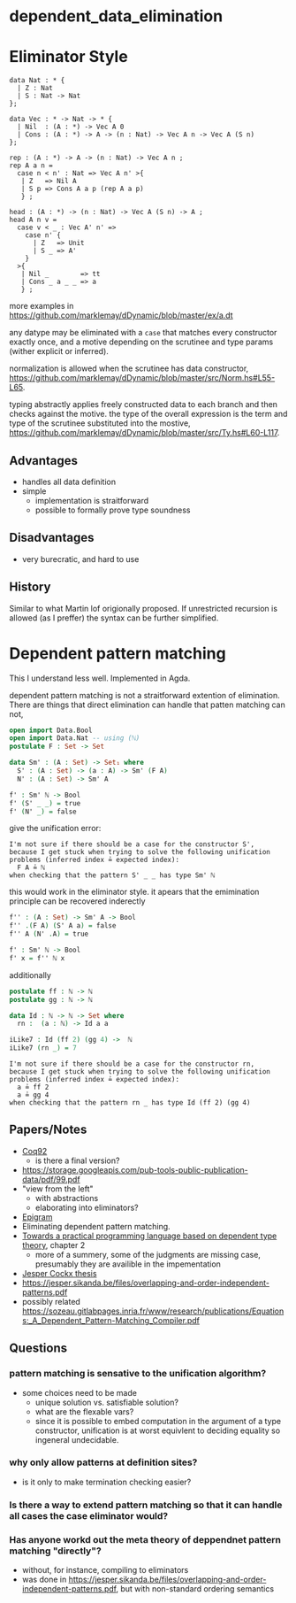 # dependent_data_elimination

# Eliminator Style

```
data Nat : * {
  | Z : Nat
  | S : Nat -> Nat
};

data Vec : * -> Nat -> * {
  | Nil  : (A : *) -> Vec A 0
  | Cons : (A : *) -> A -> (n : Nat) -> Vec A n -> Vec A (S n)
};

rep : (A : *) -> A -> (n : Nat) -> Vec A n ;
rep A a n = 
  case n < n' : Nat => Vec A n' >{
   | Z   => Nil A
   | S p => Cons A a p (rep A a p)
   } ;

head : (A : *) -> (n : Nat) -> Vec A (S n) -> A ;
head A n v = 
  case v < _ : Vec A' n' => 
    case n' {
      | Z   => Unit
      | S _ => A'
    }
  >{
   | Nil _        => tt
   | Cons _ a _ _ => a
   } ;
```
more examples in https://github.com/marklemay/dDynamic/blob/master/ex/a.dt

any datype may be eliminated with a `case` that matches every constructor exactly once, and a motive depending on the scrutinee and type params (wither explicit or inferred).

normalization is allowed when the scrutinee has data constructor, https://github.com/marklemay/dDynamic/blob/master/src/Norm.hs#L55-L65.

typing abstractly applies freely constructed data to each branch and then checks against the motive. the type of the overall expression is the term and type of the scrutinee substituted into the mostive, https://github.com/marklemay/dDynamic/blob/master/src/Ty.hs#L60-L117.

## Advantages
* handles all data definition
* simple
  * implementation is straitforward
  * possible to formally prove type soundness
## Disadvantages
* very burecratic, and hard to use

## History
Similar to what Martin lof origionally proposed.  If unrestricted recursion is allowed (as I preffer) the syntax can be further simplified.


# Dependent pattern matching
This I understand less well. Implemented in Agda.

dependent pattern matching is not a straitforward extention of elimination.  There are things that direct elimination can handle that patten matching can not,
```agda
open import Data.Bool
open import Data.Nat -- using (ℕ)
postulate F : Set -> Set

data Sm' : (A : Set) -> Set₁ where
  S' : (A : Set) -> (a : A) -> Sm' (F A)
  N' : (A : Set) -> Sm' A

f' : Sm' ℕ -> Bool
f' (S' _ _) = true
f' (N' _) = false
```
give the unification error:
```
I'm not sure if there should be a case for the constructor S',
because I get stuck when trying to solve the following unification
problems (inferred index ≟ expected index):
  F A ≟ ℕ
when checking that the pattern S' _ _ has type Sm' ℕ
```
this would work in the eliminator style. it apears that the emimination principle can be recovered inderectly
```agda
f'' : (A : Set) -> Sm' A -> Bool
f'' .(F A) (S' A a) = false
f'' A (N' .A) = true

f' : Sm' ℕ -> Bool
f' x = f'' ℕ x
```
additionally 
```agda
postulate ff : ℕ -> ℕ
postulate gg : ℕ -> ℕ

data Id : ℕ -> ℕ -> Set where
  rn :  (a : ℕ) -> Id a a

iLike7 : Id (ff 2) (gg 4) ->  ℕ
iLike7 (rn _) = 7
```

```
I'm not sure if there should be a case for the constructor rn,
because I get stuck when trying to solve the following unification
problems (inferred index ≟ expected index):
  a ≟ ff 2
  a ≟ gg 4
when checking that the pattern rn _ has type Id (ff 2) (gg 4)
```

## Papers/Notes
* [Coq92](https://wonks.github.io/type-theory-reading-group/papers/proc92-coquand.pdf)
  * is there a final version?
* https://storage.googleapis.com/pub-tools-public-publication-data/pdf/99.pdf
* "view from the left"
  * with abstractions
  * elaborating into eliminators?
* [Epigram](http://www.e-pig.org/)
* Eliminating dependent pattern matching.
* [Towards a practical programming language based on dependent type theory](http://www.cse.chalmers.se/~ulfn/papers/thesis.pdf), chapter 2
  * more of a summery, some of the judgments are missing case, presumably they are availible in the impementation
* [Jesper Cockx thesis](https://jesper.sikanda.be/files/thesis-final-digital.pdf)
* https://jesper.sikanda.be/files/overlapping-and-order-independent-patterns.pdf
* possibly related https://sozeau.gitlabpages.inria.fr/www/research/publications/Equations:_A_Dependent_Pattern-Matching_Compiler.pdf

## Questions
### pattern matching is sensative to the unification algorithm?
* some choices need to be made
  * unique solution vs. satisfiable solution?
  * what are the flexable vars?
  * since it is possible to embed computation in the argument of a type constructor, unification is at worst equivlent to deciding equality so ingeneral undecidable.

### why only allow patterns at definition sites?
* is it only to make termination checking easier?


### Is there a way to extend pattern matching so that it can handle all cases the case eliminator would?

### Has anyone workd out the meta theory of deppendnet pattern matching "directly"?
* without, for instance, compiling to eliminators
* was done in https://jesper.sikanda.be/files/overlapping-and-order-independent-patterns.pdf, but with non-standard ordering semantics


